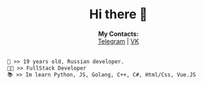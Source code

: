 <h1 align="center">Hi there 👋</h1>

<p align="center">
  <b>My Contacts:</b><br>
  <a href="https://t.me/kumchick2">Telegram</a> |
  <a href="https://vk.com/kumchick">VK</a>
  <br><br>
  
```diff
👤 >> 19 years old, Russian developer.
👨‍💻 >> FullStack Developer
📚 >> Im learn Python, JS, Golang, C++, C#, Html/Css, Vue.JS
```

